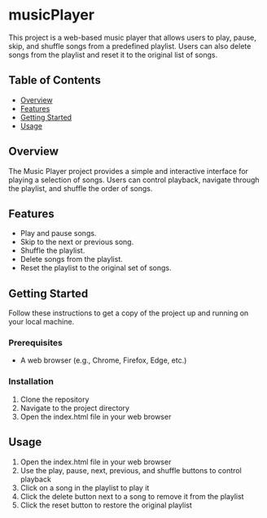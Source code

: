 # musicPlayer
This project is a web-based music player that allows users to play, pause, skip, and shuffle songs 
from a predefined playlist. Users can also delete songs from the playlist and reset it to the original list of songs.

## Table of Contents
- [Overview](#overview)
- [Features](#features)
- [Getting Started](#getting-started)
- [Usage](#usage)

## Overview
The Music Player project provides a simple and interactive interface for playing a selection of songs. 
Users can control playback, navigate through the playlist, and shuffle the order of songs.

## Features
- Play and pause songs.
- Skip to the next or previous song.
- Shuffle the playlist.
- Delete songs from the playlist.
- Reset the playlist to the original set of songs.

## Getting Started
Follow these instructions to get a copy of the project up and running on your local machine.

### Prerequisites
- A web browser (e.g., Chrome, Firefox, Edge, etc.)

### Installation
1. Clone the repository
2. Navigate to the project directory
3. Open the index.html file in your web browser

## Usage
1. Open the index.html file in your web browser
2. Use the play, pause, next, previous, and shuffle buttons to control playback
3. Click on a song in the playlist to play it
4. Click the delete button next to a song to remove it from the playlist
5. Click the reset button to restore the original playlist
